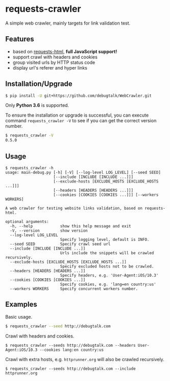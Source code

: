 # requests-crawler

A simple web crawler, mainly targets for link validation test.

## Features

- based on [requests-html][requests-html], **full JavaScript support!**
- support crawl with headers and cookies
- group visited urls by HTTP status code
- display url's referer and hyper links

## Installation/Upgrade

```bash
$ pip install -U git+https://github.com/debugtalk/WebCrawler.git
```

Only **Python 3.6** is supported.

To ensure the installation or upgrade is successful, you can execute command `requests_crawler -V` to see if you can get the correct version number.

```bash
$ requests_crawler -V
0.5.0
```

## Usage

```text
$ requests_crawler -h
usage: main-debug.py [-h] [-V] [--log-level LOG_LEVEL] [--seed SEED]
                     [--include [INCLUDE [INCLUDE ...]]]
                     [--exclude-hosts [EXCLUDE_HOSTS [EXCLUDE_HOSTS ...]]]
                     [--headers [HEADERS [HEADERS ...]]]
                     [--cookies [COOKIES [COOKIES ...]]] [--workers WORKERS]

A web crawler for testing website links validation, based on requests-html.

optional arguments:
  -h, --help            show this help message and exit
  -V, --version         show version
  --log-level LOG_LEVEL
                        Specify logging level, default is INFO.
  --seed SEED           Specify crawl seed url
  --include [INCLUDE [INCLUDE ...]]
                        Urls include the snippets will be crawled recursively.
  --exclude-hosts [EXCLUDE_HOSTS [EXCLUDE_HOSTS ...]]
                        Specify excluded hosts not to be crawled.
  --headers [HEADERS [HEADERS ...]]
                        Specify headers, e.g. 'User-Agent:iOS/10.3'
  --cookies [COOKIES [COOKIES ...]]
                        Specify cookies, e.g. 'lang=en country:us'
  --workers WORKERS     Specify concurrent workers number.
```

## Examples

Basic usage.

```bash
$ requests_crawler --seed http://debugtalk.com
```

Crawl with headers and cookies.

```text
$ requests_crawler --seeds http://debugtalk.com --headers User-Agent:iOS/10.3 --cookies lang:en country:us
```

Crawl with extra hosts, e.g. `httprunner.org` will also be crawled recursively.

```text
$ requests_crawler --seeds http://debugtalk.com --include httprunner.org
```


<!-- ## Logs && Report -->


[requests-html]: https://github.com/kennethreitz/requests-html